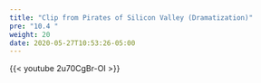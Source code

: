 ```yaml
---
title: "Clip from Pirates of Silicon Valley (Dramatization)"
pre: "10.4 "
weight: 20
date: 2020-05-27T10:53:26-05:00
---
```


{{< youtube 2u70CgBr-OI >}}



